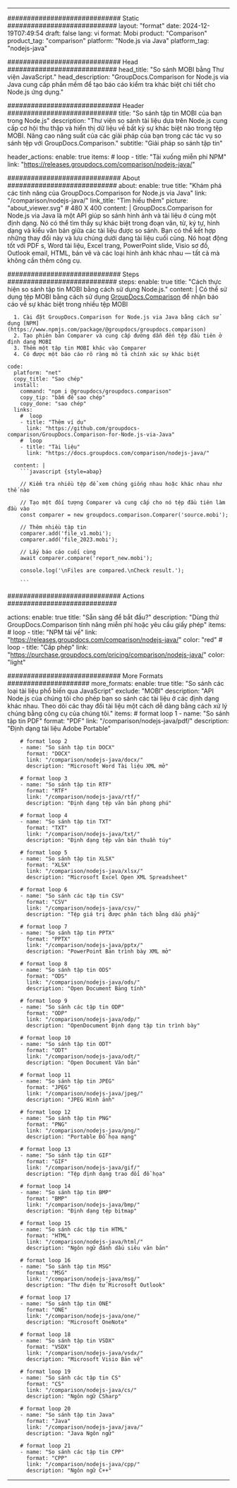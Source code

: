 
---
############################# Static ############################
layout: "format"
date:  2024-12-19T07:49:54
draft: false
lang: vi
format: Mobi
product: "Comparison"
product_tag: "comparison"
platform: "Node.js via Java"
platform_tag: "nodejs-java"

############################# Head ############################
head_title: "So sánh MOBI bằng Thư viện JavaScript."
head_description: "GroupDocs.Comparison for Node.js via Java cung cấp phần mềm để tạo báo cáo kiểm tra khác biệt chi tiết cho Node.js ứng dụng."

############################# Header ############################
title: "So sánh tập tin MOBI của bạn trong Node.js" 
description: "Thư viện so sánh tài liệu dựa trên Node.js cung cấp cơ hội thu thập và hiển thị dữ liệu về bất kỳ sự khác biệt nào trong tệp MOBI. Nâng cao năng suất của các giải pháp của bạn trong các tác vụ so sánh tệp với GroupDocs.Comparison."
subtitle: "Giải pháp so sánh tập tin" 

header_actions:
  enable: true
  items:
    #  loop
    - title: "Tải xuống miễn phí NPM"
      link: "https://releases.groupdocs.com/comparison/nodejs-java/"
      
############################# About ############################
about:
    enable: true
    title: "Khám phá các tính năng của GroupDocs.Comparison for Node.js via Java"
    link: "/comparison/nodejs-java/"
    link_title: "Tìm hiểu thêm"
    picture: "about_viewer.svg" # 480 X 400
    content: |
       GroupDocs.Comparison for Node.js via Java là một API giúp so sánh hình ảnh và tài liệu ở cùng một định dạng. Nó có thể tìm thấy sự khác biệt trong đoạn văn, từ, ký tự, hình dạng và kiểu văn bản giữa các tài liệu được so sánh. Bạn có thể kết hợp những thay đổi này và lưu chúng dưới dạng tài liệu cuối cùng. Nó hoạt động tốt với PDF s, Word tài liệu, Excel trang, PowerPoint slide, Visio sơ đồ, Outlook email, HTML, bản vẽ và các loại hình ảnh khác nhau — tất cả mà không cần thêm công cụ.

############################# Steps ############################
steps:
    enable: true
    title: "Cách thực hiện so sánh tập tin MOBI bằng cách sử dụng Node.js."
    content: |
      Có thể sử dụng tệp MOBI bằng cách sử dụng [GroupDocs.Comparison](https://products.groupdocs.com/comparison/nodejs-java/) để nhận báo cáo về sự khác biệt trong nhiều tệp MOBI
      
      1. Cài đặt GroupDocs.Comparison for Node.js via Java bằng cách sử dụng [NPM](https://www.npmjs.com/package/@groupdocs/groupdocs.comparison)
      2. Tạo phiên bản Comparer và cung cấp đường dẫn đến tệp đầu tiên ở định dạng MOBI
      3. Thêm một tập tin MOBI khác vào Comparer
      4. Có được một báo cáo rõ ràng mô tả chính xác sự khác biệt
   
    code:
      platform: "net"
      copy_title: "Sao chép"
      install:
        command: "npm i @groupdocs/groupdocs.comparison"
        copy_tip: "bấm để sao chép"
        copy_done: "sao chép"
      links:
        #  loop
        - title: "Thêm ví dụ"
          link: "https://github.com/groupdocs-comparison/GroupDocs.Comparison-for-Node.js-via-Java"
        #  loop
        - title: "Tài liệu"
          link: "https://docs.groupdocs.com/comparison/nodejs-java/"
          
      content: |
        ```javascript {style=abap}

        // Kiểm tra nhiều tệp để xem chúng giống nhau hoặc khác nhau như thế nào

        // Tạo một đối tượng Comparer và cung cấp cho nó tệp đầu tiên làm đầu vào
        const comparer = new groupdocs.comparison.Comparer('source.mobi');

        // Thêm nhiều tập tin
        comparer.add('file_v1.mobi');
        comparer.add('file_2023.mobi');

        // Lấy báo cáo cuối cùng
        await comparer.compare('report_new.mobi');

        console.log('\nFiles are compared.\nCheck result.');

        ```            

############################# Actions ############################

actions:
  enable: true
  title: "Sẵn sàng để bắt đầu?"
  description: "Dùng thử GroupDocs.Comparison tính năng miễn phí hoặc yêu cầu giấy phép"
  items:
    #  loop
    - title: "NPM tải về"
      link: "https://releases.groupdocs.com/comparison/nodejs-java/"
      color: "red"
        #  loop
    - title: "Cấp phép"
      link: "https://purchase.groupdocs.com/pricing/comparison/nodejs-java/"
      color: "light"


############################# More Formats #####################
more_formats:
    enable: true
    title: "So sánh các loại tài liệu phổ biến qua JavaScript"
    exclude: "MOBI"
    description: "API Node.js của chúng tôi cho phép bạn so sánh các tài liệu ở các định dạng khác nhau. Theo dõi các thay đổi tài liệu một cách dễ dàng bằng cách xử lý chúng bằng công cụ của chúng tôi."
    items: 
        # format loop 1
        - name: "So sánh tập tin PDF"
          format: "PDF"
          link: "/comparison/nodejs-java/pdf/"
          description: "Định dạng tài liệu Adobe Portable"

        # format loop 2
        - name: "So sánh tập tin DOCX"
          format: "DOCX"
          link: "/comparison/nodejs-java/docx/"
          description: "Microsoft Word Tài liệu XML mở"

        # format loop 3
        - name: "So sánh tập tin RTF"
          format: "RTF"
          link: "/comparison/nodejs-java/rtf/"
          description: "Định dạng tệp văn bản phong phú"

        # format loop 4
        - name: "So sánh tập tin TXT"
          format: "TXT"
          link: "/comparison/nodejs-java/txt/"
          description: "Định dạng tệp văn bản thuần túy"

        # format loop 5
        - name: "So sánh tập tin XLSX"
          format: "XLSX"
          link: "/comparison/nodejs-java/xlsx/"
          description: "Microsoft Excel Open XML Spreadsheet"

        # format loop 6
        - name: "So sánh các tập tin CSV"
          format: "CSV"
          link: "/comparison/nodejs-java/csv/"
          description: "Tệp giá trị được phân tách bằng dấu phẩy"

        # format loop 7
        - name: "So sánh tập tin PPTX"
          format: "PPTX"
          link: "/comparison/nodejs-java/pptx/"
          description: "PowerPoint Bản trình bày XML mở"

        # format loop 8
        - name: "So sánh tập tin ODS"
          format: "ODS"
          link: "/comparison/nodejs-java/ods/"
          description: "Open Document Bảng tính"

        # format loop 9
        - name: "So sánh các tập tin ODP"
          format: "ODP"
          link: "/comparison/nodejs-java/odp/"
          description: "OpenDocument Định dạng tập tin trình bày"

        # format loop 10
        - name: "So sánh tập tin ODT"
          format: "ODT"
          link: "/comparison/nodejs-java/odt/"
          description: "Open Document Văn bản"

        # format loop 11
        - name: "So sánh tập tin JPEG"
          format: "JPEG"
          link: "/comparison/nodejs-java/jpeg/"
          description: "JPEG Hình ảnh"

        # format loop 12
        - name: "So sánh tập tin PNG"
          format: "PNG"
          link: "/comparison/nodejs-java/png/"
          description: "Portable Đồ họa mạng"

        # format loop 13
        - name: "So sánh tập tin GIF"
          format: "GIF"
          link: "/comparison/nodejs-java/gif/"
          description: "Tệp định dạng trao đổi đồ họa"

        # format loop 14
        - name: "So sánh tập tin BMP"
          format: "BMP"
          link: "/comparison/nodejs-java/bmp/"
          description: "Định dạng tệp bitmap"

        # format loop 15
        - name: "So sánh các tập tin HTML"
          format: "HTML"
          link: "/comparison/nodejs-java/html/"
          description: "Ngôn ngữ đánh dấu siêu văn bản"

        # format loop 16
        - name: "So sánh tập tin MSG"
          format: "MSG"
          link: "/comparison/nodejs-java/msg/"
          description: "Thư điện tử Microsoft Outlook"

        # format loop 17
        - name: "So sánh tập tin ONE"
          format: "ONE"
          link: "/comparison/nodejs-java/one/"
          description: "Microsoft OneNote"

        # format loop 18
        - name: "So sánh tập tin VSDX"
          format: "VSDX"
          link: "/comparison/nodejs-java/vsdx/"
          description: "Microsoft Visio Bản vẽ"

        # format loop 19
        - name: "So sánh các tập tin CS"
          format: "CS"
          link: "/comparison/nodejs-java/cs/"
          description: "Ngôn ngữ CSharp"

        # format loop 20
        - name: "So sánh tập tin Java"
          format: "Java"
          link: "/comparison/nodejs-java/java/"
          description: "Java Ngôn ngữ"
          
        # format loop 21
        - name: "So sánh các tập tin CPP"
          format: "CPP"
          link: "/comparison/nodejs-java/cpp/"
          description: "Ngôn ngữ C++"
---